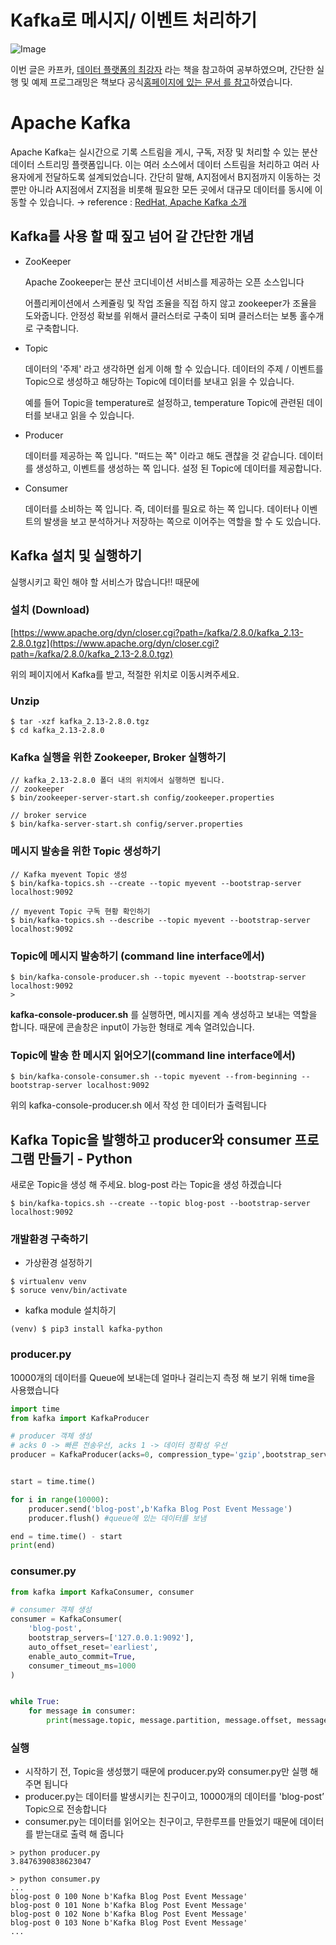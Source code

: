 # Kafka로 메시지/ 이벤트 처리하기

![Image](https://res.craft.do/user/full/e7bc7144-9bd1-660d-9874-b30e85492b64/doc/F1EE68BA-35C8-4A19-952B-60554F5AD7DA/2E5FC9B2-AB60-470A-926A-AB64229C7CD3_2/Image)

이번 글은 카프카, [데이터 플랫폼의 최강자](http://www.yes24.com/Product/Goods/59789254) 라는 책을 참고하여 공부하였으며, 간단한 실행 및 예제 프로그래밍은 책보다 공식[홈페이지에 있는 문서 를 참고](https://kafka.apache.org/quickstart#quickstart_kafkaconnect)하였습니다.

# Apache Kafka

Apache Kafka는 실시간으로 기록 스트림을 게시, 구독, 저장 및 처리할 수 있는 분산 데이터 스트리밍 플랫폼입니다. 이는 여러 소스에서 데이터 스트림을 처리하고 여러 사용자에게 전달하도록 설계되었습니다. 간단히 말해, A지점에서 B지점까지 이동하는 것뿐만 아니라 A지점에서 Z지점을 비롯해 필요한 모든 곳에서 대규모 데이터를 동시에 이동할 수 있습니다.  → reference : [RedHat,  Apache Kafka 소개](https://www.redhat.com/ko/topics/integration/what-is-apache-kafka)

## Kafka를 사용 할 때 짚고 넘어 갈 간단한 개념

- ZooKeeper

   Apache Zookeeper는 분산 코디네이션 서비스를 제공하는 오픈 소스입니다

   어플리케이션에서 스케쥴링 및 작업 조율을 직접 하지 않고 zookeeper가 조율을 도와줍니다. 안정성 확보를 위해서 클러스터로 구축이 되며 클러스터는 보통 홀수개로 구축합니다.

- Topic

   데이터의 '주제' 라고 생각하면 쉽게 이해 할 수 있습니다. 데이터의 주제 / 이벤트를 Topic으로 생성하고 해당하는 Topic에 데이터를 보내고 읽을 수 있습니다.

   예를 들어 Topic을 temperature로 설정하고, temperature Topic에 관련된 데이터를 보내고 읽을 수 있습니다.

- Producer

   데이터를 제공하는 쪽 입니다. "떠드는 쪽" 이라고 해도 괜찮을 것 같습니다. 데이터를 생성하고, 이벤트를 생성하는 쪽 입니다. 설정 된 Topic에 데이터를 제공합니다.

- Consumer

   데이터를 소비하는 쪽 입니다. 즉, 데이터를 필요로 하는 쪽 입니다. 데이터나 이벤트의 발생을 보고 분석하거나 저장하는 쪽으로 이어주는 역할을 할 수 도 있습니다.

## Kafka 설치 및 실행하기

실행시키고 확인 해야 할 서비스가 많습니다!! 때문에

### 설치 (Download)

[https://www.apache.org/dyn/closer.cgi?path=/kafka/2.8.0/kafka_2.13-2.8.0.tgz](https://www.apache.org/dyn/closer.cgi?path=/kafka/2.8.0/kafka_2.13-2.8.0.tgz)

위의 페이지에서 Kafka를 받고, 적절한 위치로 이동시켜주세요.

### Unzip

```shell
$ tar -xzf kafka_2.13-2.8.0.tgz
$ cd kafka_2.13-2.8.0
```

### Kafka 실행을 위한 Zookeeper, Broker 실행하기

```shell
// kafka_2.13-2.8.0 폴더 내의 위치에서 실행하면 됩니다.
// zookeeper
$ bin/zookeeper-server-start.sh config/zookeeper.properties

// broker service
$ bin/kafka-server-start.sh config/server.properties
```

### 메시지 발송을 위한 Topic 생성하기

```shell
// Kafka myevent Topic 생성
$ bin/kafka-topics.sh --create --topic myevent --bootstrap-server localhost:9092

// myevent Topic 구독 현황 확인하기
$ bin/kafka-topics.sh --describe --topic myevent --bootstrap-server localhost:9092
```

### Topic에 메시지 발송하기 (command line interface에서)

```shell
$ bin/kafka-console-producer.sh --topic myevent --bootstrap-server localhost:9092
>
```

**kafka-console-producer.sh** 를 실행하면, 메시지를 계속 생성하고 보내는 역할을 합니다. 때문에 콘솔창은 input이 가능한 형태로 계속 열려있습니다.

### Topic에 발송 한 메시지 읽어오기(command line interface에서)

```shell
$ bin/kafka-console-consumer.sh --topic myevent --from-beginning --bootstrap-server localhost:9092
```

위의 kafka-console-producer.sh 에서 작성 한 데이터가 출력됩니다

## Kafka Topic을 발행하고 producer와 consumer 프로그램 만들기 - Python

새로운 Topic을 생성 해 주세요. blog-post 라는 Topic을 생성 하겠습니다

```shell
$ bin/kafka-topics.sh --create --topic blog-post --bootstrap-server localhost:9092
```

### 개발환경 구축하기

- 가상환경 설정하기

```shell
$ virtualenv venv
$ soruce venv/bin/activate
```

- kafka module 설치하기

```shell
(venv) $ pip3 install kafka-python
```

### producer.py

10000개의 데이터를 Queue에 보내는데 얼마나 걸리는지 측정 해 보기 위해 time을 사용했습니다

```python
import time
from kafka import KafkaProducer

# producer 객체 생성
# acks 0 -> 빠른 전송우선, acks 1 -> 데이터 정확성 우선
producer = KafkaProducer(acks=0, compression_type='gzip',bootstrap_servers=['localhost:9092'])


start = time.time()

for i in range(10000):
	producer.send('blog-post',b'Kafka Blog Post Event Message')
	producer.flush() #queue에 있는 데이터를 보냄

end = time.time() - start
print(end)
```

### consumer.py

```python
from kafka import KafkaConsumer, consumer

# consumer 객체 생성
consumer = KafkaConsumer(
    'blog-post',
    bootstrap_servers=['127.0.0.1:9092'],
    auto_offset_reset='earliest', 
    enable_auto_commit=True,
    consumer_timeout_ms=1000
)


while True:
    for message in consumer:
        print(message.topic, message.partition, message.offset, message.key, message.value)
```

### 실행

- 시작하기 전, Topic을 생성했기 때문에 producer.py와 consumer.py만 실행 해 주면 됩니다
- producer.py는 데이터를 발생시키는 친구이고, 10000개의 데이터를 'blog-post’ Topic으로 전송합니다
- consumer.py는 데이터를 읽어오는 친구이고, 무한루프를 만들었기 때문에 데이터를 받는대로 출력 해 줍니다

```shell
> python producer.py 
3.8476390838623047
```

```shell
> python consumer.py 
...
blog-post 0 100 None b'Kafka Blog Post Event Message'
blog-post 0 101 None b'Kafka Blog Post Event Message'
blog-post 0 102 None b'Kafka Blog Post Event Message'
blog-post 0 103 None b'Kafka Blog Post Event Message'
...
```
